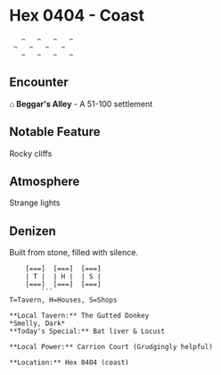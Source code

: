 # Hex 0404 - Coast
```
   ~   ~   ~   ~
 ~   ~   ~   ~
   ~   ~   ~   ~
```

## Encounter

⌂ **Beggar's Alley** - A 51-100 settlement

## Notable Feature

Rocky cliffs

## Atmosphere

Strange lights

## Denizen

Built from stone, filled with silence.

```
    [===]  [===]  [===]
    | T |  | H |  | S |
    [===]  [===]  [===]
        ```
T=Tavern, H=Houses, S=Shops

**Local Tavern:** The Gutted Donkey
*Smelly, Dark*
**Today's Special:** Bat liver & Locust

**Local Power:** Carrion Court (Grudgingly helpful)

**Location:** Hex 0404 (coast)
